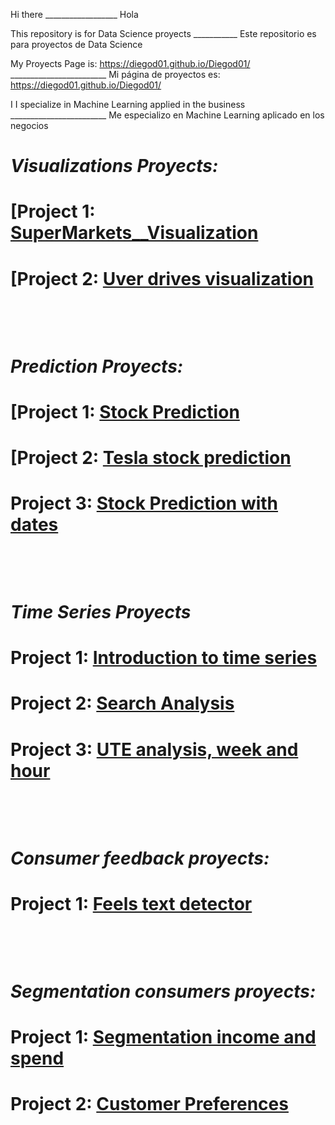 Hi there                  __________________                         Hola 

This repository is for Data Science proyects  ___________          Este repositorio es para proyectos de Data Science


My Proyects Page is: https://diegod01.github.io/Diegod01/   ________________________       Mi página de proyectos es: https://diegod01.github.io/Diegod01/       

I I specialize in Machine Learning applied in the business    ________________________      Me especializo en Machine Learning aplicado en los negocios

# *Visualizations Proyects:*   

# [Project 1: [SuperMarkets__Visualization](https://github.com/Diegod01/Portafolio-Briefcase/blob/main/SuperMarkets__Visualization.ipynb)

# [Project 2: [Uver drives visualization](https://github.com/Diegod01/PortafolioBriefcase/blob/n/Uber.ipynb)


⠀⠀⠀⠀⠀⠀⠀⠀
⠀⠀⠀⠀⠀⠀⠀⠀

⠀⠀⠀⠀⠀⠀⠀⠀
⠀⠀⠀⠀⠀⠀⠀⠀
⠀⠀⠀⠀⠀⠀⠀⠀
# *Prediction Proyects:*
# [Project 1: [Stock Prediction](https://github.com/Diegod01/Portafolio-Briefcase/blob/main/Predicci%C3%B3n_acciones.ipynb)

# [Project 2: [Tesla stock prediction](https://github.com/Diegod01/Portafolio-Briefcase/blob/main/Predicci%C3%B3n_acciones2.ipynb)

# Project 3: [Stock Prediction with dates](https://github.com/Diegod01/Portafolio-Briefcase/blob/main/Predicciones_con_fechas.ipynb)



⠀⠀⠀
⠀⠀⠀⠀⠀⠀⠀⠀


⠀⠀⠀⠀⠀⠀⠀⠀

# *Time Series Proyects*
# Project 1: [Introduction to time series](https://github.com/Diegod01/Portafolio-Briefcase/blob/main/Introducci%C3%B3_series_de_tiempo.ipynb)

# Project 2: [Search Analysis](https://github.com/Diegod01/Portafolio-Briefcase/blob/main/An%C3%A1lisis_B%C3%BAsquedas.ipynb)

# Project 3: [UTE analysis, week and hour](https://github.com/Diegod01/Portafolio-Briefcase/blob/main/UTE_Time_Series.ipynb)
⠀⠀⠀⠀
⠀⠀⠀⠀
⠀⠀⠀⠀
⠀⠀⠀⠀

⠀⠀⠀⠀
⠀⠀⠀⠀
⠀⠀⠀⠀

# *Consumer feedback proyects:*
# Project 1: [Feels text detector](https://github.com/Diegod01/Portafolio-Briefcase/blob/main/Sentimientos.ipynb)

⠀⠀⠀⠀

⠀⠀⠀⠀
⠀⠀⠀⠀
# *Segmentation consumers proyects:*
# Project 1: [Segmentation income and spend](https://github.com/Diegod01/Portafolio-Briefcase/blob/main/Segmentaci%C3%B3n.ipynb)

# Project 2: [Customer Preferences](https://github.com/Diegod01/Portafolio-Briefcase/blob/main/Delivery.ipynb)
